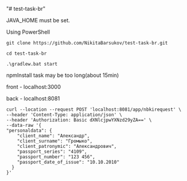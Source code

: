 "# test-task-br" 


JAVA_HOME must be set.

Using PowerShell

`git clone https://github.com/NikitaBarsukov/test-task-br.git`

`cd test-task-br`

`.\gradlew.bat start`

npmInstall task may be too long(about 15min)

front - localhost:3000

back - localhost:8081

```
curl --location --request POST 'localhost:8081/app/nbkirequest' \
--header 'Content-Type: application/json' \
--header 'Authorization: Basic dXNlcjpwYXNzd29yZA==' \
--data-raw '{
"personaldata": {
    "client_name": "Александр",
    "client_surname": "Громыко",
    "client_patronymic": "Александрович",
    "passport_series": "4109",
    "passport_number": "123 456",
    "passport_date_of_issue": "10.10.2010"
  }
}'
```

